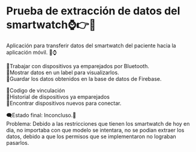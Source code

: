 # Prueba de extracción de datos del smartwatch⌚👉📱

Aplicación para transferir datos del smartwatch del paciente hacia la aplicación móvil. 📲⌚

🥇Trabajar con dispositivos ya emparejados por Bluetooth.\
🥈Mostrar datos en un label para visualizarlos.\
🥉Guardar los datos obtenidos en la base de datos de Firebase.

🤩Codigo de vinculación\
🤩Historial de dispositivos ya emparejados\
🤩Encontrar dispositivos nuevos para conectar.

🗨️Estado final: Inconcluso.🫣\
Problema: Debido a las restricciones que tienen los smartwatch de hoy en dia, no importaba con que modelo se intentara, no se podian extraer los datos, debido a que los permisos que se implementaron no lograban pasarlos.
